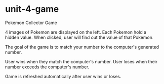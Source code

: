 # unit-4-game

Pokemon Collector Game

4 images of Pokemon are displayed on the left. Each Pokemon hold a hidden value. When clicked, user will find out the value of that Pokemon.

The goal of the game is to match your number to the computer's generated number.

User wins when they match the computer's number. User loses when their number exceeds the computer's number.

Game is refreshed automatically after user wins or loses.
